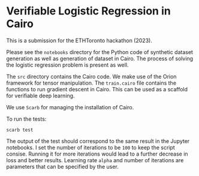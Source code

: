 # Verifiable Logistic Regression in Cairo

This is a submission for the ETHToronto hackathon (2023).

Please see the `notebooks` directory for the Python code of synthetic dataset generation as well as generation of dataset in Cairo.
The process of solving the logistic regression problem is present as well.

The `src` directory contains the Cairo code. We make use of the Orion framework for tensor manipulation.
The `train.cairo` file contains the functions to run gradient descent in Cairo. This can be used as a scaffold for verifiable deep learning.

We use `Scarb` for managing the installation of Cairo.

To run the tests:
```
scarb test
```

The output of the test should correspond to the same result in the Jupyter notebooks. 
I set the number of iterations to be `100` to keep the script consise. Running it for more iterations would lead to a further decrease in loss and better results.
Learning rate `alpha` and number of iterations are parameters that can be specified by the user.
